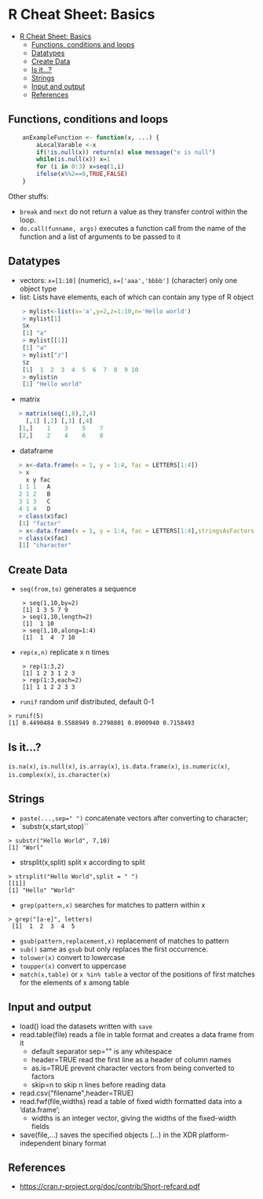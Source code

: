 # R Cheat Sheet: Basics
<!-- TOC depthFrom:1 depthTo:6 withLinks:1 updateOnSave:1 orderedList:0 -->

- [R Cheat Sheet: Basics](#r-cheat-sheet-basics)
	- [Functions, conditions and loops](#functions-conditions-and-loops)
	- [Datatypes](#datatypes)
	- [Create Data](#create-data)
	- [Is it...?](#is-it)
	- [Strings](#strings)
	- [Input and output](#input-and-output)
	- [References](#references)

<!-- /TOC -->

## Functions, conditions and loops
```r
    anExampleFunction <- function(x, ...) {
        aLocalVarable <-x
        if(!is.null(x)) return(x) else message("x is null")
        while(is.null(x)) x=1
        for (i in 0:3) x=seq(1,i)
        ifelse(x%%2==0,TRUE,FALSE)
    }
```
Other stuffs:
* `break` and `next` do not return a value as they transfer control within the loop.
* `do.call(funname, args)` executes a function call from the name of the function and a list of arguments to be passed to it

## Datatypes
* vectors: `x=[1:10]` (numeric), `x=['aaa','bbbb']` (character) only one object type
* list: Lists have elements, each of which can contain any type of R object
```r
    > mylist<-list(x='a',y=2,z=1:10,n='Hello world')
    > mylist[1]
    $x
    [1] "a"
    > mylist[[1]]
    [1] "a"
    > mylist["z"]
    $z
    [1]  1  2  3  4  5  6  7  8  9 10
    > mylist$n
    [1] "Hello world"
```
* matrix
```r
   > matrix(seq(1,8),2,4)
     [,1] [,2] [,3] [,4]
   [1,]    1    3    5    7
   [2,]    2    4    6    8
```

* dataframe
```r
   > x<-data.frame(x = 1, y = 1:4, fac = LETTERS[1:4])
   > x
     x y fac
   1 1 1   A
   2 1 2   B
   3 1 3   C
   4 1 4   D
   > class(x$fac)
   [1] "factor"
   > x<-data.frame(x = 1, y = 1:4, fac = LETTERS[1:4],stringsAsFactors = FALSE)
   > class(x$fac)
   [1] "character"
```

## Create Data

* `seq(from,to)` generates a  sequence
```
	> seq(1,10,by=2)
	[1] 1 3 5 7 9
	> seq(1,10,length=2)
	[1]  1 10
	> seq(1,10,along=1:4)
	[1]  1  4  7 10
```

* `rep(x,n)` replicate x n times
```
	> rep(1:3,2)
	[1] 1 2 3 1 2 3
	> rep(1:3,each=2)
	[1] 1 1 2 2 3 3
```

* `runif` random unif distributed, default 0-1
```
> runif(5)
[1] 0.4490484 0.5588949 0.2798801 0.8900940 0.7158493
```

## Is it...?
`is.na(x)`, `is.null(x)`, `is.array(x)`, `is.data.frame(x)`,
`is.numeric(x)`, `is.complex(x)`, `is.character(x)`

## Strings
* `paste(...,sep=" ")` concatenate vectors after converting to character;
* `substr(x,start,stop)``
```
> substr("Hello World", 7,10)
[1] "Worl"
```
* strsplit(x,split) split x according to split
```
> strsplit("Hello World",split = " ")
[[1]]
[1] "Hello" "World"
```

* `grep(pattern,x)` searches for matches to pattern within x
```
> grep("[a-e]", letters)
 [1]  1  2  3  4  5
```
* `gsub(pattern,replacement,x)` replacement of matches to pattern
* `sub()` same as `gsub` but only replaces the first occurrence.
* `tolower(x)` convert to lowercase
* `toupper(x)` convert to uppercase
* `match(x,table)` or `x %in% table` a vector of the positions of first matches for the elements of x among table

## Input and output
* load() load the datasets written with `save`
* read.table(file) reads  a  file  in  table  format  and  creates  a  data
frame from it
	* default separator sep="" is any whitespace
	* header=TRUE read the first line as a header of column names
	* as.is=TRUE prevent character vectors from being converted to factors
	* skip=n to skip n lines before reading data
* read.csv("filename",header=TRUE)
* read.fwf(file,widths) read a table of fixed width formatted data into a ’data.frame’;
	* widths is an integer vector, giving the widths of the fixed-width fields
* save(file,...) saves the specified objects (...)  in the XDR platform-
independent binary format

## References

* https://cran.r-project.org/doc/contrib/Short-refcard.pdf
